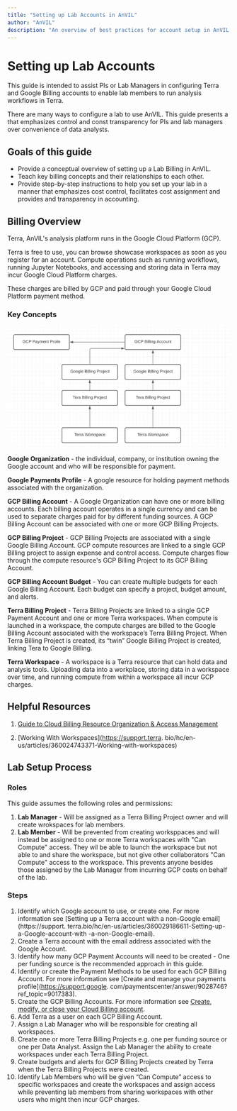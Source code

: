 ```yaml
---
title: "Setting up Lab Accounts in AnVIL"
author: "AnVIL"
description: "An overview of best practices for account setup in AnVIL to effectively track and control cloud costs."
---
```


# Setting up Lab Accounts


This guide is intended to assist PIs or Lab Managers in configuring Terra 
and Google Billing accounts to enable lab members to run analysis workflows 
in Terra.

There are many ways to configure a lab to use AnVIL. This guide presents a
that emphasizes control and const transparency for PIs and lab
managers over convenience of data analysts.


## Goals of this guide
* Provide a conceptual overview of setting up a Lab Billing in AnVIL.
* Teach key billing concepts and their relationships to each other. 
* Provide step-by-step instructions to help you set up your lab in a manner 
  that emphasizes cost control, facilitates cost assignment and provides and 
  transparency in accounting.


## Billing Overview

Terra, AnVIL's analysis platform runs in the Google Cloud Platform (GCP). 

Terra is free to use, you can browse showcase workspaces as soon as you 
register for an account. Compute operations such as running 
workflows, running Jupyter Notebooks, and accessing and storing data in Terra 
may incur Google Cloud Platform charges.

These charges are billed by GCP and paid through your Google Cloud Platform payment method.


### Key Concepts

![Key Concepts](./_images/key-concepts.png)

**Google Organization** - the individual, company, or institution owning the
Google account and who will be responsible for payment.

**Google Payments Profile** - A google resource for holding payment methods
associated with the organization.

**GCP Billing Account** - A Google Organization can have one or more billing
accounts. Each billing account operates in a single currency and can be used
to separate charges paid for by different funding sources. A GCP Billing Account can be associated with one or more GCP Billing Projects.

**GCP Billing Project** - GCP Billing Projects are associated with a
single Google Billing Account. GCP compute resources are linked to a single
GCP Billing project to assign expense and control
access. Compute charges flow through the compute resource's GCP Billing
Project to its GCP Billing Account.

**GCP Billing Account Budget**  - You can create multiple budgets for each Google Billing Account. Each budget can specify a project, budget amount, and alerts.

**Terra Billing Project** - Terra Billing Projects are linked to a single GCP Payment Account and one or more Terra workspaces. When compute is launched in a workspace, the compute charges are billed to the Google Billing Account associated with the workspace’s Terra Billing Project. When Terra Billing Project is created, its “twin” Google Billing Project is created, linking Tera to Google Billing.

**Terra Workspace** - A workspace is a Terra resource that can hold data and
analysis tools. Uploading data into a workplace, storing data in a workspace over time, and running compute from within a workspace all incur GCP charges.

## Helpful Resources

1. [Guide to Cloud Billing Resource Organization & Access Management](https://cloud.google.com/billing/docs/onboarding-checklist)
   
1. [Working With Workspaces](https://support.terra.
   bio/hc/en-us/articles/360024743371-Working-with-workspaces)


## Lab Setup Process

### Roles
This guide assumes the following roles and permissions:

1. **Lab Manager** - Will be assigned as a Terra Billing Project owner and 
   will create wrokspaces for lab members. 
1. **Lab Member** - Will be prevented from creating worksppaces and will 
   instead be assigned to one or more Terra workspaces with "Can 
   Compute" access. They wil be able to launch the workspace but not able to 
   and share the workspace, but not give other collaborators "Can Compute" 
   access to the workspace. This prevents anyone besides those assigned by 
   the Lab Manager from incurring GCP costs on behalf of the lab.

### Steps

1. Identify which Google account to use, or create one. For more information 
   see [Setting up a Terra account with a non-Google email](https://support.
   terra.bio/hc/en-us/articles/360029186611-Setting-up-a-Google-account-with
   -a-non-Google-email).
1. Create a Terra account with the email address associated with the Google 
Account.
1. Identify how many GCP Payment Accounts will need to be created - One per 
   funding source is the recommended approach in this guide.
1. Identify or create the Payment Methods to be used for each GCP Billing 
   Account. For more information see [Create and manage your payments 
   profile](https://support.google.
   com/paymentscenter/answer/9028746?ref_topic=9017383).
1. Create the GCP Billing Accounts. For more information see [Create, modify,
   or close your Cloud Billing account](https://cloud.google.com/billing/docs/how-to/manage-billing-account#create_a_new_billing_account).
1. Add Terra as a user on each GCP Billing Account.
1. Assign a Lab Manager who will be responsible for creating all workspaces.
1. Create one or more Terra Billing Projects e.g. one per funding source or 
   one per Data Analyst. Assign the Lab Manager the ability to create workspaces under each Terra Billing Project.
1. Create budgets and alerts for GCP Billing Projects created by Terra when 
   the Terra Billing Projects were created.
1. Identify Lab Members who will be given “Can Compute” access to specific 
   workspaces and create the workspaces and assign access while preventing lab members from sharing workspaces with other users who might then incur GCP charges.


